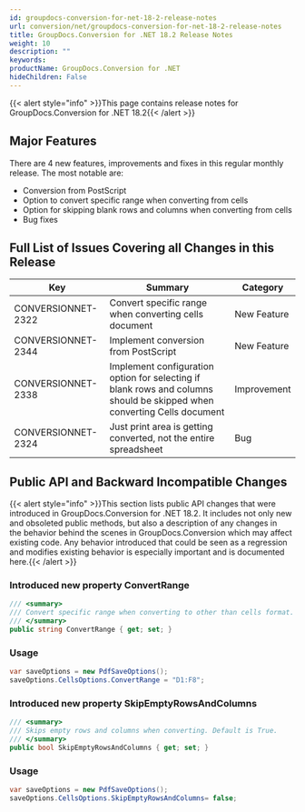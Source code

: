 ```yaml
---
id: groupdocs-conversion-for-net-18-2-release-notes
url: conversion/net/groupdocs-conversion-for-net-18-2-release-notes
title: GroupDocs.Conversion for .NET 18.2 Release Notes
weight: 10
description: ""
keywords: 
productName: GroupDocs.Conversion for .NET
hideChildren: False
---
```

{{< alert style="info" >}}This page contains release notes for GroupDocs.Conversion for .NET 18.2{{< /alert >}}

## Major Features

There are 4 new features, improvements and fixes in this regular monthly release. The most notable are:

*   Conversion from PostScript
*   Option to convert specific range when converting from cells
*   Option for skipping blank rows and columns when converting from cells
*   Bug fixes
    

## Full List of Issues Covering all Changes in this Release

| Key | Summary | Category |
| --- | --- | --- |
| CONVERSIONNET-2322 | Convert specific range when converting cells document | New Feature |
| CONVERSIONNET-2344 | Implement conversion from PostScript | New Feature |
| CONVERSIONNET-2338 | Implement configuration option for selecting if blank rows and columns should be skipped when converting Cells document | Improvement |
| CONVERSIONNET-2324 | Just print area is getting converted, not the entire spreadsheet | Bug |

## Public API and Backward Incompatible Changes

{{< alert style="info" >}}This section lists public API changes that were introduced in GroupDocs.Conversion for .NET 18.2. It includes not only new and obsoleted public methods, but also a description of any changes in the behavior behind the scenes in GroupDocs.Conversion which may affect existing code. Any behavior introduced that could be seen as a regression and modifies existing behavior is especially important and is documented here.{{< /alert >}}

### Introduced new property ConvertRange

```csharp
/// <summary>
/// Convert specific range when converting to other than cells format. Example: "D1:F8"
/// </summary>
public string ConvertRange { get; set; }
```

### Usage

```csharp
var saveOptions = new PdfSaveOptions();
saveOptions.CellsOptions.ConvertRange = "D1:F8";
```

### Introduced new property SkipEmptyRowsAndColumns

```csharp
/// <summary>
/// Skips empty rows and columns when converting. Default is True.
/// </summary>
public bool SkipEmptyRowsAndColumns { get; set; }
```

### Usage

```csharp
var saveOptions = new PdfSaveOptions();
saveOptions.CellsOptions.SkipEmptyRowsAndColumns= false;
```
